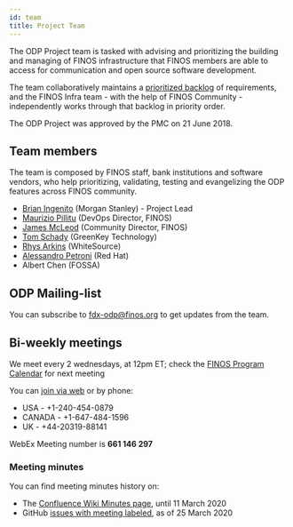 ```yaml
---
id: team
title: Project Team
---
```


The ODP Project team is tasked with advising and prioritizing the building and managing of FINOS infrastructure that FINOS members are able to access for communication and open source software development.

The team collaboratively maintains a [prioritized backlog](https://github.com/orgs/finos/projects/8) of requirements, and the FINOS Infra team - with the help of FINOS Community - independently works through that backlog in priority order.

The ODP Project was approved by the PMC on 21 June 2018.

## Team members
The team is composed by FINOS staff, bank institutions and software vendors, who help prioritizing, validating, testing and evangelizing the ODP features across FINOS community.
- [Brian Ingenito](github.com/bingenito) (Morgan Stanley) - Project Lead
- [Maurizio Pillitu](github.com/maoo) (DevOps Director, FINOS)
- [James McLeod](github.com/mcleo-d) (Community Director, FINOS)
- [Tom Schady](github.com/tschady) (GreenKey Technology)
- [Rhys Arkins](github.com/rarkins) (WhiteSource)
- [Alessandro Petroni](github.com/apetroni) (Red Hat)
- Albert Chen (FOSSA)

## ODP Mailing-list
You can subscribe to [fdx-odp@finos.org](mailto:fdx-odp+subscribe@finos.org) to get updates from the team.

## Bi-weekly meetings
We meet every 2 wednesdays, at 12pm ET; check the [FINOS Program Calendar](https://t.sidekickopen76.com/s2t/c/5/f18dQhb0S7lM8dDMPbW2n0x6l2B9nMJN7t5X-FfhMynW4Xrjwx3MhNxPW56dwLJ25mtnR102?t=https%3A%2F%2Fcalendar.google.com%2Fcalendar%2Fembed%3Fsrc%3Dfinos.org_fac8mo1rfc6ehscg0d80fi8jig%2540group.calendar.google.com%26ctz%3DAmerica%252FNew_York&si=7000000001133615&pi=83f16601-138a-452a-d689-9fb0599a2eed) for next meeting

You can [join via web](https://finos.webex.com/finos/j.php?MTID=me6cd7441ee4946d919175d20a0b267a4) or by phone:
- USA - +1-240-454-0879
- CANADA - +1-647-484-1596
- UK - +44-20319-88141

WebEx Meeting number is **661 146 297**

### Meeting minutes
You can find meeting minutes history on:
- The [Confluence Wiki Minutes page](https://finosfoundation.atlassian.net/wiki/spaces/FDX/pages/253034498/Minutes+of+the+ODP+Project), until 11 March 2020
- GitHub [issues with meeting labeled](https://github.com/finos/open-developer-platform/issues?q=label%3Ameeting), as of 25 March 2020